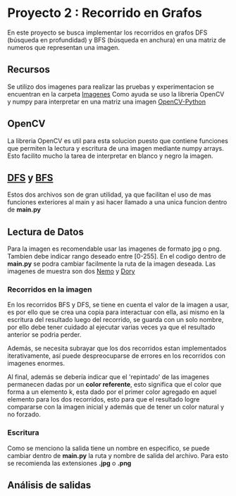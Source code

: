 # Proyecto 2 : Recorrido en Grafos
En este proyecto se busca implementar los recorridos en grafos DFS (búsqueda en profundidad) y BFS (búsqueda en anchura) en una matriz de numeros que representan una imagen.

## Recursos
Se utilizo dos imagenes para realizar las pruebas y experimentacion se encuentran en la carpeta [Imagenes](https://github.com/FabriK12/project-ADAGrupoC/tree/main/P2_RecorridoGrafos/images)
Como ayuda se uso la libreria OpenCV y numpy para interpretar en una matriz una imagen [OpenCV-Python](https://pypi.org/project/opencv-contrib-python/)

## OpenCV
La libreria OpenCV es util para esta solucion puesto que contiene funciones que permiten la lectura y escritura de una imagen mediante numpy arrays. Esto facilito mucho la tarea
de interpretar en blanco y negro la imagen.

## [DFS](https://github.com/FabriK12/project-ADAGrupoC/blob/main/P2_RecorridoGrafos/DFS.py) y [BFS](https://github.com/FabriK12/project-ADAGrupoC/blob/main/P2_RecorridoGrafos/BFS.py)
Estos dos archivos son de gran utilidad, ya que facilitan el uso de mas funciones exteriores al main y asi hacer llamado a una unica funcion dentro de **main.py**

## Lectura de Datos
Para la imagen es recomendable usar las imagenes de formato jpg o png. Tambien debe indicar rango deseado entre [0-255]. En el codigo dentro de **main.py** se podra cambiar
facilmente la ruta de la imagen deseada.
Las imagenes de muestra son dos [Nemo](https://github.com/FabriK12/project-ADAGrupoC/blob/main/P2_RecorridoGrafos/images/nemo.jpg) y [Dory](https://github.com/FabriK12/project-ADAGrupoC/blob/main/P2_RecorridoGrafos/images/dory.jpg)

### Recorridos en la imagen
En los recorridos BFS y DFS, se tiene en cuenta el valor de la imagen a usar, es por ello que se crea una copia para interactuar con ella, asi mismo en la escritura del resultado
luego del recorrido, se guarda con un solo nombre, por ello debe tener cuidado al ejecutar varias veces ya que el resultado anterior se podria perder.

Además, se necesita subrayar que los dos recorridos estan implementados iterativamente, así puede despreocuparse de errores en los recorridos con imagenes enormes. 

Al final, además se debería indicar que el 'repintado' de las imagenes permanecen dadas por un **color referente**, esto significa que el color que forma a un elemento k, 
esta dado por el primer color agregado en aquel elemento para los dos recorridos, esto para que el resultado logre compararse con la imagen inicial y además que de tener 
un color natural y no forzado. 

### Escritura
Como se menciono la salida tiene un nombre en especifico, se puede cambiar dentro de **main.py** la ruta y nombre de salida del archivo. Para esto se recomienda las extensiones 
**.jpg** o **.png**

## Análisis de salidas
